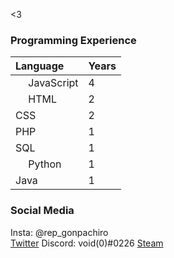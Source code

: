 <3

### Programming Experience
| Language | Years |
| :---     | :---  |
| <img src="https://upload.wikimedia.org/wikipedia/commons/thumb/9/99/Unofficial_JavaScript_logo_2.svg/240px-Unofficial_JavaScript_logo_2.svg.png" width="16"></img>  JavaScript | 4 |
| <img src="https://upload.wikimedia.org/wikipedia/commons/thumb/3/38/HTML5_Badge.svg/240px-HTML5_Badge.svg.png" width="16"></img>  HTML | 2 |
| CSS | 2 |
| PHP | 1 |
| SQL | 1 |
| <img src="https://upload.wikimedia.org/wikipedia/commons/thumb/c/c3/Python-logo-notext.svg/110px-Python-logo-notext.svg.png" width="16"></img>  Python | 1 |
| Java | 1 |

### Social Media
Insta: @rep_gonpachiro  
[Twitter](https://twitter.com/gonpachiro9)
Discord: void(0)#0226 
[Steam](https://steamcommunity.com/id/76561198796243532)
